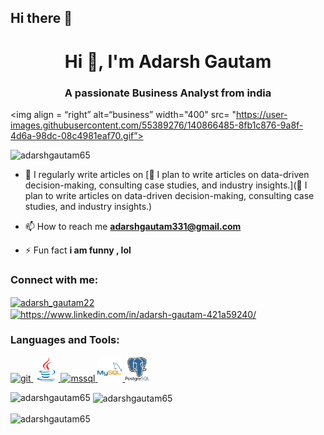 ## Hi there 👋


<h1 align="center">Hi 👋, I'm Adarsh Gautam</h1>
<h3 align="center">A passionate Business Analyst from india</h3>

<img align = “right” alt=“business”  width="400" src= "https://user-images.githubusercontent.com/55389276/140866485-8fb1c876-9a8f-4d6a-98dc-08c4981eaf70.gif”>

<p align="left"> <img src="https://komarev.com/ghpvc/?username=adarshgautam65&label=Profile%20views&color=0e75b6&style=flat" alt="adarshgautam65" /> </p>

- 📝 I regularly write articles on [📝 I plan to write articles on data-driven decision-making, consulting case studies, and industry insights.](📝 I plan to write articles on data-driven decision-making, consulting case studies, and industry insights.)

- 📫 How to reach me **adarshgautam331@gmail.com**

- ⚡ Fun fact **i am funny , lol**

<h3 align="left">Connect with me:</h3>
<p align="left">
<a href="https://twitter.com/adarsh_gautam22" target="blank"><img align="center" src="https://raw.githubusercontent.com/rahuldkjain/github-profile-readme-generator/master/src/images/icons/Social/twitter.svg" alt="adarsh_gautam22" height="30" width="40" /></a>
<a href="https://linkedin.com/in/https://www.linkedin.com/in/adarsh-gautam-421a59240/" target="blank"><img align="center" src="https://raw.githubusercontent.com/rahuldkjain/github-profile-readme-generator/master/src/images/icons/Social/linked-in-alt.svg" alt="https://www.linkedin.com/in/adarsh-gautam-421a59240/" height="30" width="40" /></a>
</p>

<h3 align="left">Languages and Tools:</h3>
<p align="left"> <a href="https://git-scm.com/" target="_blank" rel="noreferrer"> <img src="https://www.vectorlogo.zone/logos/git-scm/git-scm-icon.svg" alt="git" width="40" height="40"/> </a> <a href="https://www.java.com" target="_blank" rel="noreferrer"> <img src="https://raw.githubusercontent.com/devicons/devicon/master/icons/java/java-original.svg" alt="java" width="40" height="40"/> </a> <a href="https://www.microsoft.com/en-us/sql-server" target="_blank" rel="noreferrer"> <img src="https://www.svgrepo.com/show/303229/microsoft-sql-server-logo.svg" alt="mssql" width="40" height="40"/> </a> <a href="https://www.mysql.com/" target="_blank" rel="noreferrer"> <img src="https://raw.githubusercontent.com/devicons/devicon/master/icons/mysql/mysql-original-wordmark.svg" alt="mysql" width="40" height="40"/> </a> <a href="https://www.postgresql.org" target="_blank" rel="noreferrer"> <img src="https://raw.githubusercontent.com/devicons/devicon/master/icons/postgresql/postgresql-original-wordmark.svg" alt="postgresql" width="40" height="40"/> </a> </p>

<p><img align="left" src="https://github-readme-stats.vercel.app/api/top-langs?username=adarshgautam65&show_icons=true&locale=en&layout=compact" alt="adarshgautam65" /></p>

<p>&nbsp;<img align="center" src="https://github-readme-stats.vercel.app/api?username=adarshgautam65&show_icons=true&locale=en" alt="adarshgautam65" /></p>

<p><img align="center" src="https://github-readme-streak-stats.herokuapp.com/?user=adarshgautam65&" alt="adarshgautam65" /></p>
<!--
**adarsh72456/adarsh72456** is a ✨ _special_ ✨ repository because its `README.md` (this file) appears on your GitHub profile.

Here are some ideas to get you started:

- 🔭 I’m currently working on ...
- 🌱 I’m currently learning ...
- 👯 I’m looking to collaborate on ...
- 🤔 I’m looking for help with ...
- 💬 Ask me about ...
- 📫 How to reach me: ...
- 😄 Pronouns: ...
- ⚡ Fun fact: ...
-->
